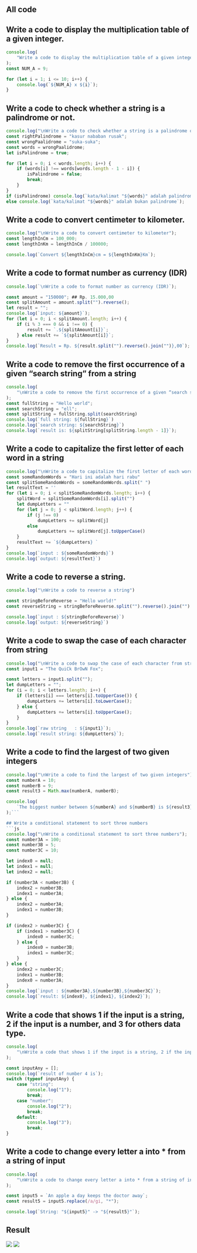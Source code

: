 ## All code
## Write a code to display the multiplication table of a given integer.
```js
console.log(
    "Write a code to display the multiplication table of a given integer"
);
const NUM_A = 9;

for (let i = 1; i <= 10; i++) {
    console.log(`${NUM_A} x ${i}`);
}
```

## Write a code to check whether a string is a palindrome or not.
```js
console.log("\nWrite a code to check whether a string is a palindrome or not");
const rightPalindrome = "kasur nababan rusak";
const wrongPaalidrome = "suka-suka";
const words = wrongPaalidrome;
let isPalindrome = true;

for (let i = 0; i < words.length; i++) {
    if (words[i] !== words[words.length - 1 - i]) {
        isPalindrome = false;
        break;
    }
}
if (isPalindrome) console.log(`kata/kalimat "${words}" adalah palindrome`);
else console.log(`kata/kalimat "${words}" adalah bukan palindrome`);
```
## Write a code to convert centimeter to kilometer.
```js
console.log("\nWrite a code to convert centimeter to kilometer");
const lengthInCm = 100_000;
const lengthInKm = lengthInCm / 100000;

console.log(`Convert ${lengthInCm}cm = ${lengthInKm}Km`);
```
## Write a code to format number as currency (IDR)

```js
console.log(`\nWrite a code to format number as currency (IDR)`);

const amount = "150000"; ## Rp. 15.000,00
const splitAmount = amount.split("").reverse();
let result = "";
console.log(`input: ${amount}`);
for (let i = 0; i < splitAmount.length; i++) {
    if (i % 3 === 0 && i !== 0) {
        result += `.${splitAmount[i]}`;
    } else result += `${splitAmount[i]}`;
}
console.log(`Result = Rp. ${result.split("").reverse().join("")},00`);
```

## Write a code to remove the first occurrence of a given “search string” from a string
```js
console.log(
    "\nWrite a code to remove the first occurrence of a given “search string” from a string"
);
const fullString = "Hello world";
const searchString = "ell";
const splitString = fullString.split(searchString)
console.log(`full string: ${fullString}`)
console.log(`search string: ${searchString}`)
console.log(`result is: ${splitString[splitString.length - 1]}`);
```

## Write a code to capitalize the first letter of each word in a string
```js
console.log("\nWrite a code to capitalize the first letter of each word in a string")
const someRandomWords = "Hari ini adalah hari rabu"
const splitSomeRandomWords = someRandomWords.split(" ")
let resultText = ''
for (let i = 0; i < splitSomeRandomWords.length; i++) {
    splitWord = splitSomeRandomWords[i].split("")
    let dumpLetters = ""
    for (let j = 0; j < splitWord.length; j++) {
        if (j !== 0)
            dumpLetters += splitWord[j]
        else
            dumpLetters += splitWord[j].toUpperCase()
    }
    resultText += `${dumpLetters} `
}
console.log(`input : ${someRandomWords}`)
console.log(`output: ${resultText}`)
```

## Write a code to reverse a string.
```js
console.log("\nWrite a code to reverse a string")

const stringBeforeReverse = "Hello world!"
const reverseString = stringBeforeReverse.split("").reverse().join("")

console.log(`input : ${stringBeforeReverse}`)
console.log(`output: ${reverseString}`)
```

## Write a code to swap the case of each character from string
```js
console.log("\nWrite a code to swap the case of each character from string");
const input1 = "The QuiCk BrOwN Fox";

const letters = input1.split("");
let dumpLetters = "";
for (i = 0; i < letters.length; i++) {
    if (letters[i] === letters[i].toUpperCase()) {
        dumpLetters += letters[i].toLowerCase();
    } else {
        dumpLetters += letters[i].toUpperCase();
    }
}
console.log(`raw string   : ${input1}`);
console.log(`result string: ${dumpLetters}`);
```

## Write a code to find the largest of two given integers
```js
console.log("\nWrite a code to find the largest of two given integers");
const numberA = 10;
const numberB = 9;
const result3 = Math.max(numberA, numberB);

console.log(
    `The biggest number between ${numberA} and ${numberB} is ${result3}`
);```

## Write a conditional statement to sort three numbers
```js
console.log("\nWrite a conditional statement to sort three numbers");
const number3A = 100;
const number3B = 5;
const number3C = 10;

let index0 = null;
let index1 = null;
let index2 = null;

if (number3A < number3B) {
    index2 = number3B;
    index1 = number3A;
} else {
    index2 = number3A;
    index1 = number3B;
}

if (index2 > number3C) {
    if (index1 > number3C) {
        index0 = number3C;
    } else {
        index0 = number3B;
        index1 = number3C;
    }
} else {
    index2 = number3C;
    index1 = number3B;
    index0 = number3A;
}
console.log(`input : ${number3A},${number3B},${number3C}`);
console.log(`result: ${index0}, ${index1}, ${index2}`);
```

## Write a code that shows 1 if the input is a string, 2 if the input is a number, and 3 for others data type.

```js
console.log(
    "\nWrite a code that shows 1 if the input is a string, 2 if the input is a number, and 3 for others data type."
);

const inputAny = [];
console.log(`result of number 4 is`);
switch (typeof inputAny) {
    case "string":
        console.log("1");
        break;
    case "number":
        console.log("2");
        break;
    default:
        console.log("3");
        break;
}
```

## Write a code to change every letter a into * from a string of input

```js
console.log(
    "\nWrite a code to change every letter a into * from a string of input"
);

const input5 = `An apple a day keeps the doctor away`;
const result5 = input5.replace(/a/gi, "*");

console.log(`String: "${input5}" -> "${result5}"`);
```


## Result

![](result-exercise-03a.png)
![](result-exercise-03b.png)